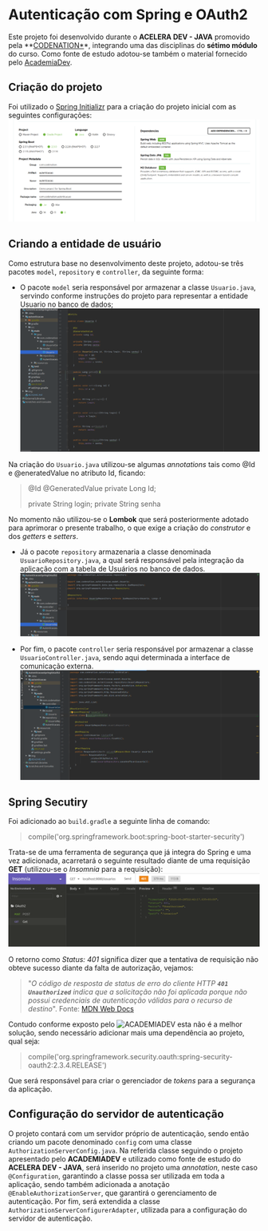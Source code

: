# Autenticação com Spring e OAuth2
Este projeto foi desenvolvido durante o **ACELERA DEV - JAVA** promovido pela **[CODENATION*](https://www.codenation.dev/)*, integrando uma das disciplinas do **sétimo módulo** do curso. Como fonte de estudo adotou-se também o material fornecido pelo [AcademiaDev](https://academiadev.gitbook.io/joinville/seguranca/oauth2).

## Criação do projeto
Foi utilizado o [Spring Initializr](https://start.spring.io/) para a criação do projeto inicial com as seguintes configurações:
![enter image description here](https://github.com/thiagohrcosta/Codenation-Java/blob/master/AutenticacaoSpringOAuth2/img/img01.png?raw=true)

## Criando a entidade de usuário
Como estrutura base no desenvolvimento deste projeto, adotou-se três pacotes `model`, `repository` e `controller`, da seguinte forma:

 - O pacote `model` seria responsável por armazenar a classe `Usuario.java`, servindo conforme instruções do projeto para representar a entidade Usuario no banco de dados;
 ![enter image description here](https://github.com/thiagohrcosta/Codenation-Java/blob/master/AutenticacaoSpringOAuth2/img/img02.png?raw=true)

Na criação do `Usuario.java` utilizou-se algumas *annotations* tais como @Id e @eneratedValue no atributo Id, ficando:

>@Id
>@GeneratedValue
>private Long Id;
>
> private String login;
> private String senha

No momento não utilizou-se o **Lombok** que será posteriormente adotado para aprimorar o presente trabalho, o que exige a criação do *construtor* e dos *getters* e *setters*.

 - Já o pacote `repository` armazenaria a classe denominada `UsuarioRepository.java`, a qual será responsável pela integração da aplicação com a tabela de Usuários no banco de dados. 
![enter image description here](https://github.com/thiagohrcosta/Codenation-Java/blob/master/AutenticacaoSpringOAuth2/img/img03.png?raw=true)

 - Por fim, o pacote `controller` seria responsável por armazenar a classe `UsuarioController.java`, sendo aqui determinada a interface de comunicação externa. 
 ![enter image description here](https://github.com/thiagohrcosta/Codenation-Java/blob/master/AutenticacaoSpringOAuth2/img/img04.png?raw=true)

## Spring Secutiry
Foi adicionado ao `build.gradle` a seguinte linha de comando: 

>compile('org.springframework.boot:spring-boot-starter-security')

Trata-se de uma ferramenta de segurança que já integra do Spring e uma vez adicionada, acarretará o seguinte resultado diante de uma requisição **GET** (utilizou-se o *Insomnia* para a requisição):
![enter image description here](https://github.com/thiagohrcosta/Codenation-Java/blob/master/AutenticacaoSpringOAuth2/img/img05.png?raw=true)

O retorno como *Status: 401* significa dizer que a tentativa de requisição não obteve sucesso diante da falta de autorização, vejamos:

>"*O código de resposta de status de erro do cliente HTTP **`401 Unauthorized`** indica que a solicitação não foi aplicada porque não possui credenciais de autenticação válidas para o recurso de destino*". 
Fonte: [MDN Web Docs](https://developer.mozilla.org/pt-BR/docs/Web/HTTP/Status/401#:~:text=O%20c%C3%B3digo%20de%20resposta%20de,para%20o%20recurso%20de%20destino.)

Contudo conforme exposto pelo ![ACADEMIADEV](https://academiadev.gitbook.io/joinville/seguranca/oauth2) esta não é a melhor solução, sendo necessário adicionar mais uma dependência ao projeto, qual seja:

>compile('org.springframework.security.oauth:spring-security-oauth2:2.3.4.RELEASE')

Que será responsável para criar o gerenciador de *tokens* para a segurança da aplicação. 

## Configuração do servidor de autenticação

O projeto contará com um servidor próprio de autenticação, sendo então criando um pacote denominado `config` com uma classe `AuthorizationServerConfig.java`. Na referida classe seguindo o projeto apresentado
pelo **ACADEMIADEV** e utilizado como fonte de estudo do **ACELERA DEV - JAVA**, será inserido no projeto uma *annotation*, neste caso `@Configuration`, garantindo a classe possa ser utilizada em toda a aplicação, 
sendo também adicionada a anotação `@EnableAuthorizationServer`, que garantirá o gerenciamento de autenticação. Por fim, será extendida a classe `AuthorizationServerConfigurerAdapter`, utilizada para a configuração
do servidor de autenticação. 

